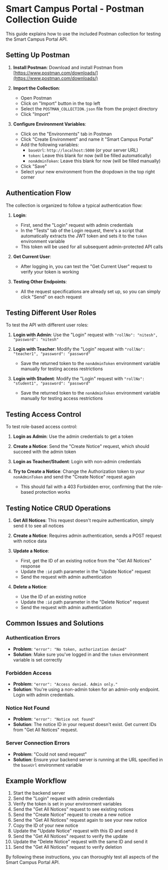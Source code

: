 # Smart Campus Portal - Postman Collection Guide

This guide explains how to use the included Postman collection for testing the Smart Campus Portal API.

## Setting Up Postman

1. **Install Postman**: Download and install Postman from [https://www.postman.com/downloads/](https://www.postman.com/downloads/)

2. **Import the Collection**:
   - Open Postman
   - Click on "Import" button in the top left
   - Select the `POSTMAN_COLLECTION.json` file from the project directory
   - Click "Import"

3. **Configure Environment Variables**:
   - Click on the "Environments" tab in Postman
   - Click "Create Environment" and name it "Smart Campus Portal"
   - Add the following variables:
     - `baseUrl`: `http://localhost:5000` (or your server URL)
     - `token`: Leave this blank for now (will be filled automatically)
     - `nonAdminToken`: Leave this blank for now (will be filled manually)
   - Click "Save"
   - Select your new environment from the dropdown in the top right corner

## Authentication Flow

The collection is organized to follow a typical authentication flow:

1. **Login**:
   - First, send the "Login" request with admin credentials
   - In the "Tests" tab of the Login request, there's a script that automatically extracts the JWT token and sets it to the `token` environment variable
   - This token will be used for all subsequent admin-protected API calls

2. **Get Current User**:
   - After logging in, you can test the "Get Current User" request to verify your token is working

3. **Testing Other Endpoints**:
   - All the request specifications are already set up, so you can simply click "Send" on each request

## Testing Different User Roles

To test the API with different user roles:

1. **Login with Admin**: Use the "Login" request with `"rollNo": "nitesh", "password": "nitesh"`

2. **Login with Teacher**: Modify the "Login" request with `"rollNo": "teacher1", "password": "password"`
   - Save the returned token to the `nonAdminToken` environment variable manually for testing access restrictions

3. **Login with Student**: Modify the "Login" request with `"rollNo": "student1", "password": "password"`
   - Save the returned token to the `nonAdminToken` environment variable manually for testing access restrictions

## Testing Access Control

To test role-based access control:

1. **Login as Admin**: Use the admin credentials to get a token

2. **Create a Notice**: Send the "Create Notice" request, which should succeed with the admin token

3. **Login as Teacher/Student**: Login with non-admin credentials

4. **Try to Create a Notice**: Change the Authorization token to your `nonAdminToken` and send the "Create Notice" request again
   - This should fail with a 403 Forbidden error, confirming that the role-based protection works

## Testing Notice CRUD Operations

1. **Get All Notices**: This request doesn't require authentication, simply send it to see all notices

2. **Create a Notice**: Requires admin authentication, sends a POST request with notice data

3. **Update a Notice**:
   - First, get the ID of an existing notice from the "Get All Notices" response
   - Update the `:id` path parameter in the "Update Notice" request
   - Send the request with admin authentication

4. **Delete a Notice**:
   - Use the ID of an existing notice
   - Update the `:id` path parameter in the "Delete Notice" request
   - Send the request with admin authentication

## Common Issues and Solutions

### Authentication Errors

- **Problem**: `"error": "No token, authorization denied"`
- **Solution**: Make sure you've logged in and the `token` environment variable is set correctly

### Forbidden Access

- **Problem**: `"error": "Access denied. Admin only."`
- **Solution**: You're using a non-admin token for an admin-only endpoint. Login with admin credentials.

### Notice Not Found

- **Problem**: `"error": "Notice not found"`
- **Solution**: The notice ID in your request doesn't exist. Get current IDs from "Get All Notices" request.

### Server Connection Errors

- **Problem**: "Could not send request"
- **Solution**: Ensure your backend server is running at the URL specified in the `baseUrl` environment variable

## Example Workflow

1. Start the backend server
2. Send the "Login" request with admin credentials
3. Verify the token is set in your environment variables
4. Send the "Get All Notices" request to see existing notices
5. Send the "Create Notice" request to create a new notice
6. Send the "Get All Notices" request again to see your new notice
7. Copy the ID of your new notice
8. Update the "Update Notice" request with this ID and send it
9. Send the "Get All Notices" request to verify the update
10. Update the "Delete Notice" request with the same ID and send it
11. Send the "Get All Notices" request to verify deletion

By following these instructions, you can thoroughly test all aspects of the Smart Campus Portal API.